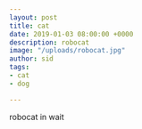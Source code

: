 ```yaml
---
layout: post
title: cat
date: 2019-01-03 08:00:00 +0000
description: robocat
image: "/uploads/robocat.jpg"
author: sid
tags:
- cat
- dog

---
```

robocat in wait